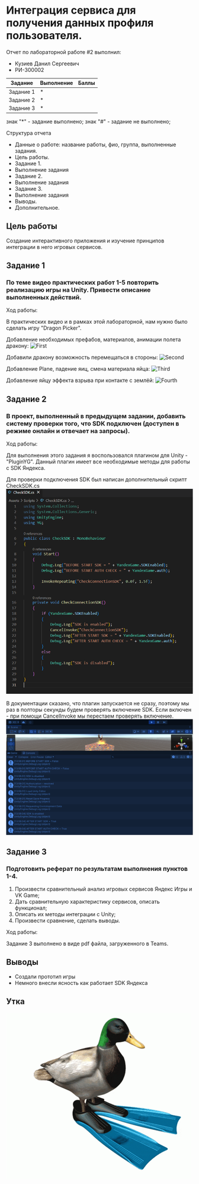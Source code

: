 # Интеграция сервиса для получения данных профиля пользователя.
Отчет по лабораторной работе #2 выполнил:
- Кузиев Данил Сергеевич
- РИ-300002

| Задание | Выполнение | Баллы |
| ------ | ------ | ------ |
| Задание 1 | * |   |
| Задание 2 | * |   |
| Задание 3 | * |   |

знак "*" - задание выполнено; знак "#" - задание не выполнено;

<!--  [![N|Solid](https://cldup.com/dTxpPi9lDf.thumb.png)](https://nodesource.com/products/nsolid) -->

<!-- [![Build Status](https://travis-ci.org/joemccann/dillinger.svg?branch=master)](https://travis-ci.org/joemccann/dillinger) -->

Структура отчета

- Данные о работе: название работы, фио, группа, выполненные задания.
- Цель работы.
- Задание 1.
- Выполнение задания
- Задание 2.
- Выполнение задания
- Задание 3.
- Выполнение задания
- Выводы.
- Дополнительное.

## Цель работы
Cоздание интерактивного приложения и изучение принципов интеграции в него игровых сервисов.

## Задание 1
### По теме видео практических работ 1-5 повторить реализацию игры на Unity. Привести описание выполненных действий.
Ход работы:

В практических видео и в рамках этой лабораторной, нам нужно было сделать игру "Dragon Picker".

Добавление необходимых префабов, материалов, анимации полета дракону:
![First](screenshots/First.gif)

Добавили дракону возможность перемещаться в стороны:
![Second](screenshots/Second.gif)

Добавление Plane, падение яиц, смена материала яйца:
![Third](screenshots/Third.gif)

Добавление яйцу эффекта взрыва при контакте с землёй:
![Fourth](screenshots/Fourth.gif)

## Задание 2
### В проект, выполненный в предыдущем задании, добавить систему проверки того, что SDK подключен (доступен в режиме онлайн и отвечает на запросы).
Ход работы:

Для выполнения этого задания я воспользовался плагином для Unity - "PluginYG". Данный плагин имеет все необходимые методы для работы с SDK Яндекса.

Для проверки подключения SDK был написан дополнительный скрипт CheckSDK.cs
![sdkCheck](screenshots/sdkCheck.png)

В документации сказано, что плагин запускается не сразу, поэтому мы раз в полторы секунды будем проверять включение SDK. Если включен - при помощи CancelInvoke мы перестаем проверять включение.
![сonsole](screenshots/console.png)

## Задание 3
### Подготовить реферат по результатам выполнения пунктов 1-4.
1.	Произвести сравнительный анализ игровых сервисов Яндекс Игры и VK Game;
2.	Дать сравнительную характеристику сервисов, описать функционал;
3.	Описать их методы интеграции с Unity;
4.	Произвести сравнение, сделать выводы.

Ход работы:

Задание 3 выполнено в виде pdf файла, загруженного в Teams.

## Выводы
- Создали прототип игры
- Немного внесли ясность как работает SDK Яндекса

## Утка
  ![duck-spinning](screenshots/duck-spinning.gif)

